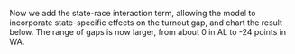 Now we add the state-race interaction term, allowing the model to
incorporate state-specific effects on the turnout gap, and chart the
result below. The range of gaps is now larger, from
about 0 in AL to -24 points in WA.
